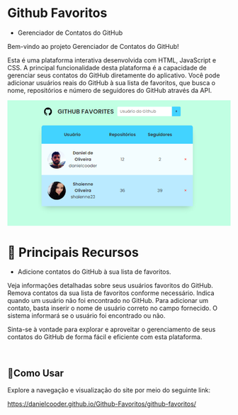 
#  Github Favoritos

- Gerenciador de Contatos do GitHub

Bem-vindo ao projeto Gerenciador de Contatos do GitHub!

Esta é uma plataforma interativa desenvolvida com HTML, JavaScript e CSS. A principal funcionalidade desta plataforma é a capacidade de gerenciar seus contatos do GitHub diretamente do aplicativo. Você pode adicionar usuários reais do GitHub à sua lista de favoritos, que busca o nome, repositórios e número de seguidores do GitHub através da API.

![Site GitHub Favoritos](
/img/github-fav.PNG)

 # :closed_book: Principais Recursos

- Adicione contatos do GitHub à sua lista de favoritos.
  
Veja informações detalhadas sobre seus usuários favoritos do GitHub.
Remova contatos da sua lista de favoritos conforme necessário.
Indica quando um usuário não foi encontrado no GitHub.
Para adicionar um contato, basta inserir o nome de usuário correto no campo fornecido. O sistema informará se o usuário foi encontrado ou não.

Sinta-se à vontade para explorar e aproveitar o gerenciamento de seus contatos do GitHub de forma fácil e eficiente com esta plataforma.


<br>

## :mag_right:Como Usar
Explore a navegação e visualização do site por meio do seguinte link: <br>

https://danielcooder.github.io/Github-Favoritos/github-favoritos/





